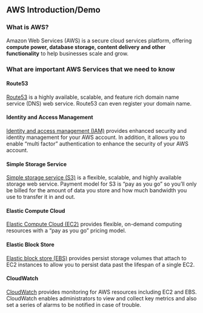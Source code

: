 ## AWS Introduction/Demo

### What is AWS?

Amazon Web Services (AWS) is a secure cloud services platform, offering **compute power, database storage, content delivery and other functionality** to help businesses scale and grow.

### What are important AWS Services that we need to know 

#### Route53

[Route53](http://aws.amazon.com/r53)  is a highly available, scalable, and feature rich domain name service (DNS) web service. Route53 can even register your domain name.

#### Identity and Access Management

[Identity and access management (IAM)](http://aws.amazon.com/iam/)  provides enhanced security and identity management for your AWS account. In addition, it allows you to enable “multi factor” authentication to enhance the security of your AWS account.

#### Simple Storage Service

[Simple storage service (S3)](http://aws.amazon.com/s3/)  is a flexible, scalable, and highly available storage web service. Payment model for S3 is “pay as you go” so you’ll only be billed for the amount of data you store and how much bandwidth you use to transfer it in and out.

#### Elastic Compute Cloud

[Elastic Compute Cloud (EC2)](http://aws.amazon.com/ec2/)   provides flexible, on-demand computing resources with a “pay as you go” pricing model. 

#### Elastic Block Store

[Elastic block store (EBS)](http://aws.amazon.com/ebs/)  provides persist storage volumes that attach to EC2 instances to allow you to persist data past the lifespan of a single EC2. 

#### CloudWatch

[CloudWatch](http://aws.amazon.com/cloudwatch/)  provides monitoring for AWS resources including EC2 and EBS. CloudWatch enables administrators to view and collect key metrics and also set a series of alarms to be notified in case of trouble.
<!--stackedit_data:
eyJoaXN0b3J5IjpbLTcwODczMTAxNiwxNTQ5NzIzNzc1LDk3MT
E3NzQwNF19
-->